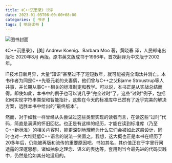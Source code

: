 ```yaml
---
title: 《C++沉思录》书评
date: 2023-01-05T08:00:00+08:00
categories: [ 书评 ]
tags: [ 响马读书 ]
---
```


<div class="p-3 text-center">
  <img class="img-fluid" src="/images/2023/0105/book-cover.png" alt="图书封面" style="max-width:400px; max-height:400px;">
</div>

《C++沉思录》，[美] Andrew Koenig、Barbara Moo 著，黄晓春 译，人民邮电出版社 2020年8月 再版。原书英文版成书于1996年，首次翻译为中文版于2002年。

IT技术日新月异，大量“知识”甚至过不了短短数年，就可能被完全淘汰并消亡。本书作者为同是C++先驱元老的夫妻俩，他们曾与C++之父Bjarne Stroustrup等人共事，并长期从事C++相关的标准制定和教学。可以说，本书正是从实战总结而得。即使如此，本书中的例子也可以说几乎“完全过时”了。这些“过时”例子，包括如何实现字符串类型和智能指针，这些在今天的标准库中已然有了近乎完美的解决方案，远胜本书中给出的“最终版本”。

然而，对于如我一样曾经从头尝试过这些类型实现的读者而言，在读这些“过时”代码，简直是满满的怀旧回忆。也正是有这样的经历，才能在读到标准库（乃至C++新标准）的相关内容时，能更深刻地理解为什么它们会被如此这般设计，同时也对一大堆贬低C++语言的说法一笑置之。我想，这大概也正是本书在经历了20多年后，仍能被再版和流传的重要原因吧。书如其名，其价值正在于字里行间透露的深邃思想。诸如抽象之理念、语义的表达等，套用到当今最先进的代码实践中，仍然是恰如其分地适用的。
